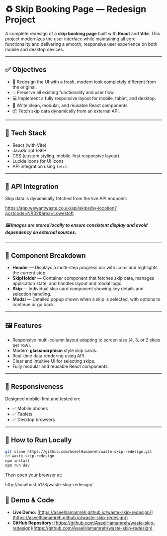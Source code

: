 # ♻️ Skip Booking Page — Redesign Project

A complete redesign of a **skip booking page** built with **React** and **Vite**. This project modernizes the user interface while maintaining all core functionality and delivering a smooth, responsive user experience on both mobile and desktop devices.

---

## ✅ Objectives

- 🔁 Redesign the UI with a fresh, modern look completely different from the original.
- 💡 Preserve all existing functionality and user flow.
- 💻 Implement a fully responsive layout for mobile, tablet, and desktop.
- 🧼 Write clean, modular, and reusable React components.
- 📦 Fetch skip data dynamically from an external API.

---

## 🧰 Tech Stack

- React (with Vite)
- JavaScript ES6+
- CSS (custom styling, mobile-first responsive layout)
- Lucide Icons for UI icons
- API integration using `fetch`


---

## 🔗 API Integration

Skip data is dynamically fetched from the live API endpoint:

https://app.wewantwaste.co.uk/api/skips/by-location?postcode=NR32&area=Lowestoft



##### 🖼️ Images are stored locally to ensure consistent display and avoid dependency on external sources.

---

## 🧩 Component Breakdown

- **Header** — Displays a multi-step progress bar with icons and highlights the current step.
- **SkipHolder** — Container component that fetches skip data, manages application state, and handles layout and modal logic.
- **Skip** — Individual skip card component showing key details and selection handling.
- **Modal** — Detailed popup shown when a skip is selected, with options to continue or go back.

---

## 🖼️ Features

- Responsive multi-column layout adapting to screen size (4, 3, or 2 skips per row).
- Modern **glassmorphism** style skip cards.
- Real-time data rendering using API.
- Clear and intuitive UI for selecting skips.
- Fully modular and reusable React components.

---

## 📱 Responsiveness

Designed mobile-first and tested on:

- ✅ Mobile phones
- ✅ Tablets
- ✅ Desktop browsers

---

## 🧪 How to Run Locally

```bash
git clone https://github.com/AseelHamamreh/waste-skip-redesign.git
cd waste-skip-redesign
npm install
npm run dev

```

Then open your browser at:

http://localhost:5173/waste-skip-redesign/


## 🔗 Demo & Code

- **Live Demo:** [https://aseelhamamreh.github.io/waste-skip-redesign/](https://aseelhamamreh.github.io/waste-skip-redesign/)
- **GitHub Repository:** [https://github.com/AseelHamamreh/waste-skip-redesign](https://github.com/AseelHamamreh/waste-skip-redesign)



